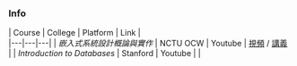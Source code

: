 ### Info

| Course | College | Platform | Link |  
|---|---|---|
| *嵌入式系統設計概論與實作* | NCTU OCW | Youtube | [視頻](https://www.youtube.com/playlist?list=PLj6E8qlqmkFsMfCCZ1_UmYpj7Vl7tPU5u) / [講義](http://ocw.nctu.edu.tw/course_detail.php?bgid=9&gid=0&nid=246) |
| *Introduction to Databases* | Stanford | Youtube |  |